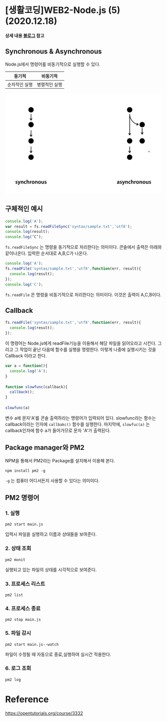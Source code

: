 # [생활코딩]WEB2-Node.js (5)(2020.12.18)

**상세 내용 [블로그](https://greedysiru.tistory.com/39) 참고**

## Synchronous & Asynchronous

Node.js에서 명령어를 비동기적으로 실행할 수 있다.

|    동기적     |   비동기적    |
| :-----------: | :-----------: |
| 순차적인 실행 | 병렬적인 실행 |

![ex](./images/Nodejs5-1.png)



## 구체적인 예시

```javascript
console.log('A');
var result = fs.readFileSync('syntax/sample.txt','utf8');
console.log(result);
console.log(‘C’);
```

`fs.readFileSync` 는 명령을 동기적으로 처리한다는 의미이다. 콘솔에서 출력은 아래와 같이나온다. 입력한 순서대로 A,B,C가 나온다. 

```javascript
console.log('A');
fs.readFile('syntax/sample.txt','utf8',function(err, result){
  console.log(result);
});
console.log('C');
```

`fs.readFile` 은 명령을 비동기적으로 처리한다는 의미이다.  이것은 출력이 A,C,B이다. 



## Callback

```javascript
fs.readFile('syntax/sample.txt','utf8',function(err, result){
  console.log(result);
});
```

이 명령어는  Node.js에게 readFile기능을 이용해서 해당 파일을 읽어오라고 시킨다. 그리고 그 작업이 끝난 다음에 함수를 실행을 명령한다. 이렇게 나중에 실행시키는 것을 Callback 이라고 한다.

```javascript
var a = function(){
  console.log('A');
}

function slowfunc(callback){
  callback();
}

slowfunc(a)
```

변수 a에 문자'A'를 콘솔 출력하라는 명령어가 입력되어 있다. slowfunc라는 함수는 callback이라는 인자에 `callbakc()` 함수를 실행한다. 마지막에, `slowfuc(a)` 는 callback인자에 함수 a가 들어가므로 문자 'A'가 출력된다.



## Package manager와 PM2

NPM을 통해서 PM2라는 Package를 설치해서 이용해 본다.

```CLI
npm install pm2 -g
```

 `-g` 는 컴퓨터 어디서든지 사용할 수 있다는 의미이다. 



## PM2 명령어

### 1. 실행

```CLI
pm2 start main.js
```

입력시 파일을 실행하고 이름과 상태들을 보여준다.

### 2. 상태 조회

```CLI
pm2 monit
```

실행되고 있는 파일의 상태를 시각적으로 보여준다.

### 3. 프로세스 리스트

```CLI
pm2 list
```

### 4. 프로세스 종료

```CLI
pm2 stop main.js
```

### 5. 파일 감시

```CLI
pm2 start main.js--watch
```

파일이 수정될 때 자동으로 종료,실행하여 실시간 적용한다.

### 6. 로그 조회

```CLI
pm2 log
```



# Reference

https://opentutorials.org/course/3332